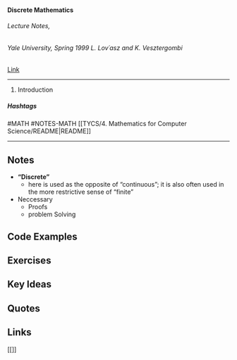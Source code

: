 #### **Discrete Mathematics** 
###### *Lecture Notes*,
###### Yale University, Spring 1999 L. Lov´asz and K. Vesztergombi
[Link](https://cims.nyu.edu/~regev/teaching/discrete_math_fall_2005/dmbook.pdf)

---
1. Introduction
##### Hashtags
#MATH #NOTES-MATH
[[TYCS/4. Mathematics for Computer Science/README|README]]

---
## Notes
- **“Discrete”** 
	- here is used as the opposite of “continuous”; it is also often used in the more restrictive sense of “finite”
- Neccessary
	- Proofs
	- problem Solving
## Code Examples

## Exercises

## Key Ideas

## Quotes

## Links

[[]]
